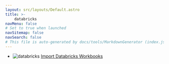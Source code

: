 ```yaml
---
layout: src/layouts/Default.astro
title: >-
    databricks
navMenu: false
# Set to true when launched
navSitemap: false
navSearch: false
# This file is auto-generated by docs/tools/MarkdownGenerator (index.js)
---
```


<ul>

<li>

![databricks](https://i.octopus.com/library/step-templates/databricks.png) [Import Databricks Workbooks](/integrations/databricks/import-databricks-workbooks)

</li>
        
</ul>

